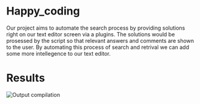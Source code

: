 # Happy_coding
Our project aims to automate the search process by
providing solutions right on our text editor screen via a plugins. The
solutions would be prosessed by the script so that relevant answers
and comments are shown to the user. By automating this process of
search and retrival we can add some more intellegence to our text
editor.

# Results
![ Output compilation ](https://github.com/thunderbo1t/Happy_coding/blob/master/results/example.gif "Logo Title Text 1")

